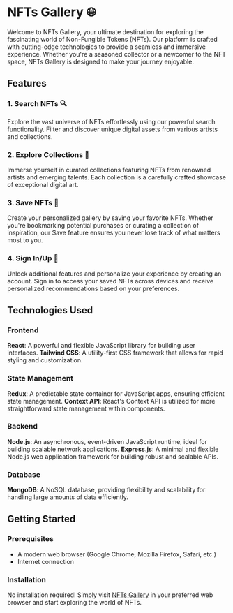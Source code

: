 # NFTs Gallery 🌐

Welcome to NFTs Gallery, your ultimate destination for exploring the fascinating world of Non-Fungible Tokens (NFTs). Our platform is crafted with cutting-edge technologies to provide a seamless and immersive experience. Whether you're a seasoned collector or a newcomer to the NFT space, NFTs Gallery is designed to make your journey enjoyable.

## Features

### 1. Search NFTs 🔍
Explore the vast universe of NFTs effortlessly using our powerful search functionality. Filter and discover unique digital assets from various artists and collections.

### 2. Explore Collections 🎨
Immerse yourself in curated collections featuring NFTs from renowned artists and emerging talents. Each collection is a carefully crafted showcase of exceptional digital art.

### 3. Save NFTs 💾
Create your personalized gallery by saving your favorite NFTs. Whether you're bookmarking potential purchases or curating a collection of inspiration, our Save feature ensures you never lose track of what matters most to you.

### 4. Sign In/Up 🚀
Unlock additional features and personalize your experience by creating an account. Sign in to access your saved NFTs across devices and receive personalized recommendations based on your preferences.

## Technologies Used

### Frontend
**React**: A powerful and flexible JavaScript library for building user interfaces.
**Tailwind CSS**: A utility-first CSS framework that allows for rapid styling and customization.

### State Management
**Redux**: A predictable state container for JavaScript apps, ensuring efficient state management.
**Context API**: React's Context API is utilized for more straightforward state management within components.

### Backend
**Node.js**: An asynchronous, event-driven JavaScript runtime, ideal for building scalable network applications.
**Express.js**: A minimal and flexible Node.js web application framework for building robust and scalable APIs.

### Database
**MongoDB**: A NoSQL database, providing flexibility and scalability for handling large amounts of data efficiently.

## Getting Started
### Prerequisites
- A modern web browser (Google Chrome, Mozilla Firefox, Safari, etc.)
- Internet connection

### Installation
No installation required! Simply visit [NFTs Gallery](https://nftsgallery.netlify.app/) in your preferred web browser and start exploring the world of NFTs.
